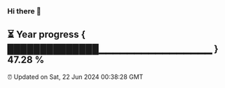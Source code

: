 ### Hi there 👋
⏳ Year progress { ██████████████▁▁▁▁▁▁▁▁▁▁▁▁▁▁▁▁ } 47.28 %
---
⏰ Updated on Sat, 22 Jun 2024 00:38:28 GMT

